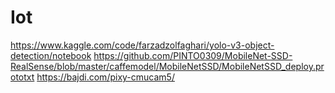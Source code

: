 # Iot
https://www.kaggle.com/code/farzadzolfaghari/yolo-v3-object-detection/notebook
https://github.com/PINTO0309/MobileNet-SSD-RealSense/blob/master/caffemodel/MobileNetSSD/MobileNetSSD_deploy.prototxt
https://bajdi.com/pixy-cmucam5/